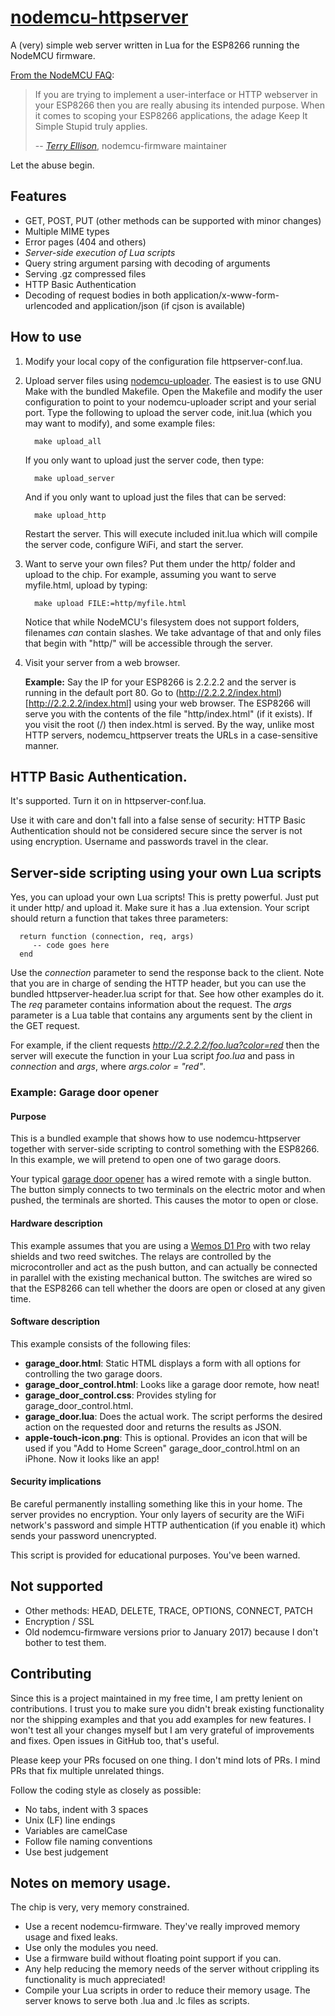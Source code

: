 # [nodemcu-httpserver](https://github.com/marcoskirsch/nodemcu-httpserver)
A (very) simple web server written in Lua for the ESP8266 running the NodeMCU firmware.

[From the NodeMCU FAQ](https://nodemcu.readthedocs.org/en/dev/en/lua-developer-faq/#how-do-i-minimise-the-footprint-of-an-application):

> If you are trying to implement a user-interface or HTTP webserver in your ESP8266 then
> you are really abusing its intended purpose. When it comes to scoping your ESP8266
> applications, the adage Keep It Simple Stupid truly applies.
>
> -- <cite>[Terry Ellison](https://github.com/TerryE)</cite>, nodemcu-firmware maintainer

Let the abuse begin.

## Features

* GET, POST, PUT (other methods can be supported with minor changes)
* Multiple MIME types
* Error pages (404 and others)
* *Server-side execution of Lua scripts*
* Query string argument parsing with decoding of arguments
* Serving .gz compressed files
* HTTP Basic Authentication
* Decoding of request bodies in both application/x-www-form-urlencoded and application/json (if cjson is available)

## How to use

1. Modify your local copy of the configuration file httpserver-conf.lua.

2. Upload server files using [nodemcu-uploader](https://github.com/kmpm/nodemcu-uploader).
   The easiest is to use GNU Make with the bundled Makefile. Open the Makefile and modify the
   user configuration to point to your nodemcu-uploader script and your serial port.
   Type the following to upload the server code, init.lua (which you may want to modify),
   and some example files:

         make upload_all

   If you only want to upload just the server code, then type:

         make upload_server

   And if you only want to upload just the files that can be served:

         make upload_http

   Restart the server. This will execute included init.lua which will compile the server code,
   configure WiFi, and start the server.

3. Want to serve your own files? Put them under the http/ folder and upload to the chip.
   For example, assuming you want to serve myfile.html, upload by typing:

         make upload FILE:=http/myfile.html

   Notice that while NodeMCU's filesystem does not support folders, filenames *can* contain slashes.
   We take advantage of that and only files that begin with "http/" will be accessible through the server.

3. Visit your server from a web browser.

   __Example:__ Say the IP for your ESP8266 is 2.2.2.2 and the server is
   running in the default port 80. Go to (http://2.2.2.2/index.html)[http://2.2.2.2/index.html] using your web browser.
   The ESP8266 will serve you with the contents of the file "http/index.html" (if it exists). If you visit the root (/)
   then index.html is served. By the way, unlike most HTTP servers, nodemcu_httpserver treats the URLs in a
   case-sensitive manner.

## HTTP Basic Authentication.

   It's supported. Turn it on in httpserver-conf.lua.

   Use it with care and don't fall into a false sense of security: HTTP Basic Authentication should not be
   considered secure since the server is not using encryption. Username and passwords travel
   in the clear.

## Server-side scripting using your own Lua scripts

   Yes, you can upload your own Lua scripts! This is pretty powerful.
   Just put it under http/ and upload it. Make sure it has a .lua extension.
   Your script should return a function that takes three parameters:

      return function (connection, req, args)
         -- code goes here
      end

   Use the _connection_ parameter to send the response back to the client.
   Note that you are in charge of sending the HTTP header, but you can use the bundled httpserver-header.lua
   script for that. See how other examples do it.
   The _req_ parameter contains information about the request.
   The _args_ parameter is a Lua table that contains any arguments sent by the client in the GET request.

   For example, if the client requests _http://2.2.2.2/foo.lua?color=red_ then the server will execute the function
   in your Lua script _foo.lua_ and pass in _connection_ and _args_, where _args.color = "red"_.

### Example: Garage door opener

#### Purpose

   This is a bundled example that shows how to use nodemcu-httpserver
   together with server-side scripting to control something with the
   ESP8266. In this example, we will pretend to open one of two garage doors.

   Your typical [garage door opener](http://en.wikipedia.org/wiki/Garage_door_opener)
   has a wired remote with a single button. The button simply connects to
   two terminals on the electric motor and when pushed, the terminals are
   shorted. This causes the motor to open or close.

#### Hardware description

   This example assumes that you are using a [Wemos D1 Pro](https://wiki.wemos.cc/products:d1:d1_mini_pro)
   with two relay shields and two reed switches.
   The relays are controlled by the microcontroller and act as the push button,
   and can actually be connected in parallel with the existing mechanical button.
   The switches are wired so that the ESP8266 can tell whether the doors are open
   or closed at any given time.

#### Software description

   This example consists of the following files:

   * **garage_door.html**: Static HTML displays a form with all options for controlling the
   two garage doors.
   * **garage_door_control.html**: Looks like a garage door remote, how neat!
   * **garage_door_control.css**: Provides styling for garage_door_control.html.
   * **garage_door.lua**: Does the actual work. The script performs the desired action on
   the requested door and returns the results as JSON.
   * **apple-touch-icon.png**: This is optional. Provides an icon that
   will be used if you "Add to Home Screen" garage_door_control.html on an iPhone.
   Now it looks like an app!

#### Security implications

   Be careful permanently installing something like this in your home. The server provides
   no encryption. Your only layers of security are the WiFi network's password and simple
   HTTP authentication (if you enable it) which sends your password unencrypted.

   This script is provided for educational purposes. You've been warned.

## Not supported

* Other methods: HEAD, DELETE, TRACE, OPTIONS, CONNECT, PATCH
* Encryption / SSL
* Old nodemcu-firmware versions prior to January 2017) because I don't bother to test them.

## Contributing

   Since this is a project maintained in my free time, I am pretty lenient on contributions.
   I trust you to make sure you didn't break existing functionality nor the shipping examples
   and that you add examples for new features. I won't test all your changes myself but I
   am very grateful of improvements and fixes. Open issues in GitHub too, that's useful.

   Please keep your PRs focused on one thing. I don't mind lots of PRs. I mind PRs that fix multiple unrelated things.

   Follow the coding style as closely as possible:

   * No tabs, indent with 3 spaces
   * Unix (LF) line endings
   * Variables are camelCase
   * Follow file naming conventions
   * Use best judgement

## Notes on memory usage.

   The chip is very, very memory constrained.

   * Use a recent nodemcu-firmware. They've really improved memory usage and fixed leaks.
   * Use only the modules you need.
   * Use a firmware build without floating point support if you can.
   * Any help reducing the memory needs of the server without crippling its functionality is much appreciated!
   * Compile your Lua scripts in order to reduce their memory usage. The server knows to serve
   both .lua and .lc files as scripts.